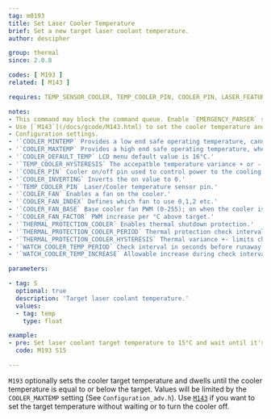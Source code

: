 ```yaml
---
tag: m0193
title: Set Laser Cooler Temperature
brief: Set a new target laser coolant temperature.
author: descipher

group: thermal
since: 2.0.8

codes: [ M193 ]
related: [ M143 ]

requires: TEMP_SENSOR_COOLER, TEMP_COOLER_PIN, COOLER_PIN, LASER_FEATURE

notes:
- This command may block the command queue. Enable `EMERGENCY_PARSER` so that hosts can break in using [`M108`](/docs/gcode/M108.html).
- Use [`M143`](/docs/gcode/M143.html) to set the cooler temperature and proceed without waiting.
- Configuration settings.
- '`COOLER_MINTEMP` Provides a low end safe operating temperature, cannot be lower than 1°C. CO2 lasers tubes can be damaged with values less than 15°C.'
- '`COOLER_MAXTEMP` Provides a high end safe operating temperature, when breached the system will shutdown if `THERMAL_PROTECTION_COOLER` is defined. CO2 laser tube life degrades exponentially at temperatures above 24°C.'
- '`COOLER_DEFAULT_TEMP` LCD menu default value is 16°C.'
- '`TEMP_COOLER_HYSTERESIS` The accepatble temperature variance + or - to the target.'
- '`COOLER_PIN` Cooler on/off pin used to control power to the cooling element.'
- '`COOLER_INVERTING` Inverts the on value to 0.'
- '`TEMP_COOLER_PIN` Laser/Cooler temperature sensor pin.'
- '`COOLER_FAN` Enables a fan on the cooler.'
- '`COOLER_FAN_INDEX` Defines which fan to use 0,1,2 etc.'
- '`COOLER_FAN_BASE` Base cooler fan PWM (0-255); on when the cooler is enabled.'
- '`COOLER_FAN_FACTOR` PWM increase per °C above target.'
- '`THERMAL_PROTECTION_COOLER` Enables thermal shutdown protection.'
- '`THERMAL_PROTECTION_COOLER_PERIOD` Thermal protection check interval in seconds.'
- '`THERMAL_PROTECTION_COOLER_HYSTERESIS` Thermal variance +- limits check interval.'
- '`WATCH_COOLER_TEMP_PERIOD` Check interval in seconds before runaway condition shutdown.'
- '`WATCH_COOLER_TEMP_INCREASE` Allowable increase during check interval.'

parameters:

- tag: S
  optional: true
  description: 'Target laser coolant temperature.'
  values:
  - tag: temp
    type: float

example:
- pre: Set laser coolant target temperature to 15°C and wait until it's reached.
  code: M193 S15

---
```


`M193` optionally sets the cooler target temperature and dwells until the cooler temperature is equal to or below the target.
Values will be limited by the `COOLER_MAXTEMP` setting (See `Configuration_adv.h`).
Use [`M143`](/docs/gcode/M143.html) if you want to set the target temperature without waiting or to turn the cooler off.
